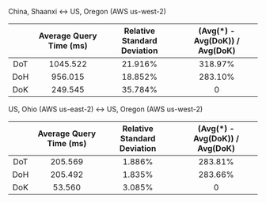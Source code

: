China, Shaanxi <-> US, Oregon (AWS us-west-2)

|     | Average Query Time (ms) | Relative Standard Deviation | (Avg(\*) - Avg(DoK)) / Avg(DoK) |
| :-: | :---------------------: | :-------------------------: | :-----------------------------: |
| DoT |        1045.522         |           21.916%           |             318.97%             |
| DoH |         956.015         |           18.852%           |             283.10%             |
| DoK |         249.545         |           35.784%           |                0                |

US, Ohio (AWS us-east-2) <-> US, Oregon (AWS us-west-2)

|     | Average Query Time (ms) | Relative Standard Deviation | (Avg(\*) - Avg(DoK)) / Avg(DoK) |
| :-: | :---------------------: | :-------------------------: | :-----------------------------: |
| DoT |         205.569         |           1.886%            |             283.81%             |
| DoH |         205.492         |           1.835%            |             283.66%             |
| DoK |         53.560          |           3.085%            |                0                |
